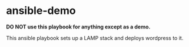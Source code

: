 # ansible-demo

**DO NOT use this playbook for anything except as a demo.**

This ansible playbook sets up a LAMP stack and deploys wordpress to it. 



